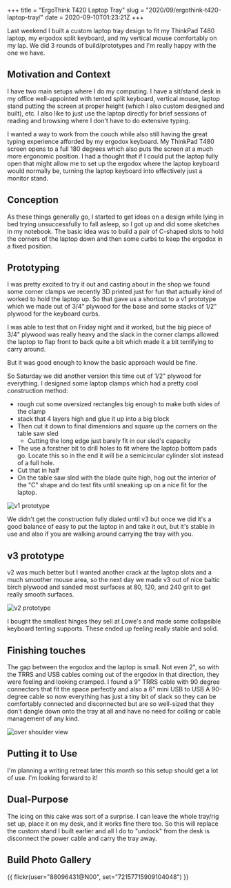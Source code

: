+++
title = "ErgoThink T420 Laptop Tray"
slug = "2020/09/ergothink-t420-laptop-tray/"
date = 2020-09-10T01:23:21Z
+++

Last weekend I built a custom laptop tray design to fit my ThinkPad T480 laptop, my ergodox split keyboard, and my vertical mouse comfortably on my lap. We did 3 rounds of build/prototypes and I'm really happy with the one we have.

## Motivation and Context

I have two main setups where I do my computing. I have a sit/stand desk in my office well-appointed with tented split keyboard, vertical mouse, laptop stand putting the screen at proper height (which I also custom designed and built), etc. I also like to just use the laptop directly for brief sessions of reading and browsing where I don't have to do extensive typing.

I wanted a way to work from the couch while also still having the great typing experience afforded by my ergodox keyboard. My ThinkPad T480 screen opens to a full 180 degrees which also puts the screen at a much more ergonomic position. I had a thought that if I could put the laptop fully open that might allow me to set up the ergodox where the laptop keyboard would normally be, turning the laptop keyboard into effectively just a monitor stand.

## Conception

As these things generally go, I started to get ideas on a design while lying in bed trying unsuccessfully to fall asleep, so I got up and did some sketches in my notebook. The basic idea was to build a pair of C-shaped slots to hold the corners of the laptop down and then some curbs to keep the ergodox in a fixed position.

## Prototyping

I was pretty excited to try it out and casting about in the shop we found some corner clamps we recently 3D printed just for fun that actually kind of worked to hold the laptop up. So that gave us a shortcut to a v1 prototype which we made out of 3/4" plywood for the base and some stacks of 1/2" plywood for the keyboard curbs.

I was able to test that on Friday night and it worked, but the big piece of 3/4" plywood was really heavy and the slack in the corner clamps allowed the laptop to flap front to back quite a bit which made it a bit terrifying to carry around.

But it was good enough to know the basic approach would be fine.

So Saturday we did another version this time out of 1/2" plywood for everything. I designed some laptop clamps which had a pretty cool construction method:

- rough cut some oversized rectangles big enough to make both sides of the clamp
- stack that 4 layers high and glue it up into a big block
- Then cut it down to final dimensions and square up the corners on the table saw sled
  - Cutting the long edge just barely fit in our sled's capacity
- The use a forstner bit to drill holes to fit where the laptop bottom pads go. Locate this so in the end it will be a semicircular cylinder slot instead of a full hole.
- Cut that in half
- On the table saw sled with the blade quite high, hog out the interior of the "C" shape and do test fits until sneaking up on a nice fit for the laptop.

![v1 prototype](https://live.staticflickr.com/65535/50307335547_15edf769cf_c.jpg)

We didn't get the construction fully dialed until v3 but once we did it's a good balance of easy to put the laptop in and take it out, but it's stable in use and also if you are walking around carrying the tray with you.

## v3 prototype

v2 was much better but I wanted another crack at the laptop slots and a much smoother mouse area, so the next day we made v3 out of nice baltic birch plywood and sanded most surfaces at 80, 120, and 240 grit to get really smooth surfaces.

![v2 prototype](https://live.staticflickr.com/65535/50319075411_dc737b0b52_c.jpg)

I bought the smallest hinges they sell at Lowe's and made some collapsible keyboard tenting supports. These ended up feeling really stable and solid.

## Finishing touches

The gap between the ergodox and the laptop is small. Not even 2", so with the TRRS and USB cables coming out of the ergodox in that direction, they were feeling and looking cramped. I found a 9" TRRS cable with 90 degree connectors that fit the space perfectly and also a 6" mini USB to USB A 90-degree cable so now everything has just a tiny bit of slack so they can be comfortably connected and disconnected but are so well-sized that they don't dangle down onto the tray at all and have no need for coiling or cable management of any kind.

![over shoulder view](https://live.staticflickr.com/65535/50321483183_211095416a_c.jpg)

## Putting it to Use

I'm planning a writing retreat later this month so this setup should get a lot of use. I'm looking forward to it!

## Dual-Purpose

The icing on this cake was sort of a surprise. I can leave the whole tray/rig set up, place it on my desk, and it works fine there too. So this will replace the custom stand I built earlier and all I do to "undock" from the desk is disconnect the power cable and carry the tray away.


## Build Photo Gallery

{{ flickr(user="88096431@N00", set="72157715909104048") }}

